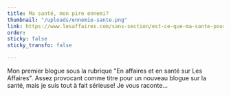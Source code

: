 ```yaml
---
title: Ma santé, mon pire ennemi?
thumbnail: "/uploads/ennemie-sante.png"
link: https://www.lesaffaires.com/sans-section/est-ce-que-ma-sante-pourrait-etre-mon-pire-ennemi-2/
order: 
sticky: false
sticky_transfo: false

---
```

Mon premier blogue sous la rubrique "En affaires et en santé sur Les Affaires". Assez provocant comme titre pour un nouveau blogue sur la santé, mais je suis tout à fait sérieuse! Je vous raconte...